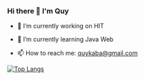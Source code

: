 ### Hi there 👋 I'm Quy

- 🔭 I’m currently working on HIT

- 🌱 I’m currently learning Java Web

- 📫 How to reach me: quykaba@gmail.com 

[![Top Langs](https://github-readme-stats.vercel.app/api/top-langs/?username=nguyenxuanquy10)](https://github.com/anuraghazra/github-readme-stats)



